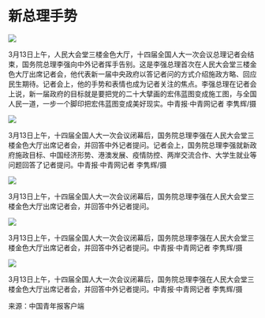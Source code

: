 # 新总理手势

![](https://inews.gtimg.com/om_bt/OewkIdNtIc0rDRJBMCWSJP95u6sENJ_ZSG1fFJ_oAF_bsAA/1000)

3月13日上午，人民大会堂三楼金色大厅，十四届全国人大一次会议总理记者会结束，国务院总理李强向中外记者挥手告别。这是李强总理首次在人民大会堂三楼金色大厅出席记者会，他代表新一届中央政府以答记者问的方式介绍施政方略、回应民生期待。记者会上，他的手势和表情也成为记者关注的焦点。李强总理在记者会上说，新一届政府的目标就是要把党的二十大擘画的宏伟蓝图变成施工图，与全国人民一道，一步一个脚印把宏伟蓝图变成美好现实。中青报·中青网记者
李隽辉/摄

![](https://inews.gtimg.com/om_bt/OjKCzQ_V_Ly4Jpc7t_OppqyXseFaf68zF8Fl_vL871kpAAA/1000)

3月13日上午，十四届全国人大一次会议闭幕后，国务院总理李强在人民大会堂三楼金色大厅出席记者会，并回答中外记者提问。记者会上，国务院总理李强就新政府施政目标、中国经济形势、港澳发展、疫情防控、两岸交流合作、大学生就业等问题回答了记者提问。中青报·中青网记者
李隽辉/摄

![](https://inews.gtimg.com/om_bt/O0m25sn3VSj86pODiWPB9Re6uJfaIaKpTUt5z9Aw_9bc8AA/1000)

3月13日上午，十四届全国人大一次会议闭幕后，国务院总理李强在人民大会堂三楼金色大厅出席记者会，并回答中外记者提问。

![](https://inews.gtimg.com/om_bt/OD4Kmifxo62xv1wpg1G39A9yxMSn4fpgSXWDALTcMIWCAAA/1000)

3月13日上午，十四届全国人大一次会议闭幕后，国务院总理李强在人民大会堂三楼金色大厅出席记者会，并回答中外记者提问。中青报·中青网记者 李隽辉/摄

![](https://inews.gtimg.com/om_bt/Od9MtA11wwSX_ci_2TNKypenXkKC8IwA2A2yWH4PkHFv0AA/1000)

3月13日上午，十四届全国人大一次会议闭幕后，国务院总理李强在人民大会堂三楼金色大厅出席记者会，并回答中外记者提问。中青报·中青网记者 李隽辉/摄

来源：中国青年报客户端

